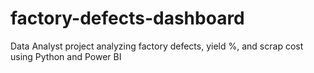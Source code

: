 # factory-defects-dashboard
Data Analyst project analyzing factory defects, yield %, and scrap cost using Python and Power BI
